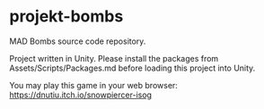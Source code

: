 # projekt-bombs
MAD Bombs source code repository.

Project written in Unity. Please install the packages from Assets/Scripts/Packages.md before loading this project into Unity.

You may play this game in your web browser: https://dnutiu.itch.io/snowpiercer-isog
